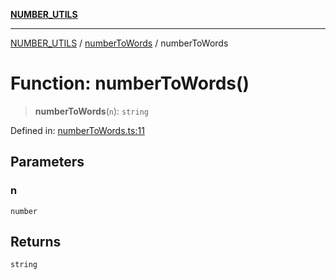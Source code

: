 [**NUMBER_UTILS**](../../README.md)

***

[NUMBER_UTILS](../../README.md) / [numberToWords](../README.md) / numberToWords

# Function: numberToWords()

> **numberToWords**(`n`): `string`

Defined in: [numberToWords.ts:11](https://github.com/dailker/everyutil/blob/ca15d4ba82b4dab8856e30bbbb2cca49cda98414/src/number/numberToWords.ts#L11)

## Parameters

### n

`number`

## Returns

`string`
